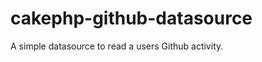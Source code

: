 cakephp-github-datasource
=========================

A simple datasource to read a users Github activity.